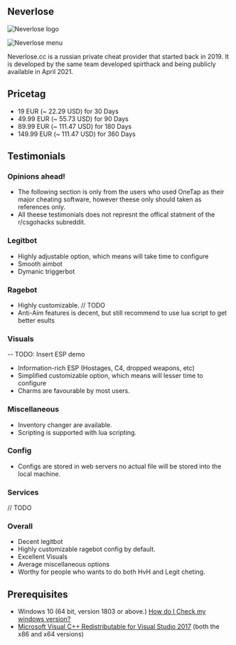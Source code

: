 ## Neverlose 
![Neverlose logo](https://i.imgur.com/yjXJ5Pb.png)

![Neverlose menu](https://i.imgur.com/LoCxojC.png) 

Neverlose.cc is a russian private cheat provider that started back in 2019. It is developed by the same team developed spirthack and being publicly available in April 2021.

## Pricetag

* 19 EUR \(~ 22.29 USD\) for 30 Days
* 49.99 EUR \(~ 55.73 USD\) for 90 Days
* 89.99 EUR \(~ 111.47 USD\) for 180 Days
* 149.99 EUR \(~ 111.47 USD\) for 360 Days

## Testimonials

### Opinions ahead!

* The following section is only from the users who used OneTap as their major cheating software, however theese only should taken as references only.
* All theese testimonials does not represnt the offical statment of the r/csgohacks subreddit.

### Legitbot

* Highly adjustable option, which means will take time to configure
* Smooth aimbot
* Dymanic triggerbot

### Ragebot

* Highly customizable. // TODO
* Anti-Aim features is decent, but still recommend to use lua script to get better esults

### Visuals

-- TODO: Insert ESP demo

* Information-rich ESP \(Hostages, C4, dropped weapons, etc\)
* Simplified customizable option, which means will lesser time to configure
* Charms are favourable by most users.

### Miscellaneous

* Inventory changer are available.
* Scripting is supported with lua scripting.

### Config

* Configs are stored in web servers no actual file will be stored into the local machine.

### Services

// TODO

### Overall

* Decent legitbot
* Highly customizable ragebot config by default.
* Excellent Visuals
* Average miscellaneous options
* Worthy for people who wants to do both HvH and Legit cheting.

## Prerequisites

* Windows 10 \(64 bit, version 1803 or above.\) [How do I Check my windows version?](https://support.microsoft.com/en-us/help/13443/windows-which-version-am-i-running)
* [Microsoft Visual C++ Redistributable for Visual Studio 2017](https://support.microsoft.com/en-us/help/2977003/the-latest-supported-visual-c-downloads) \(both the x86 and x64 versions\)